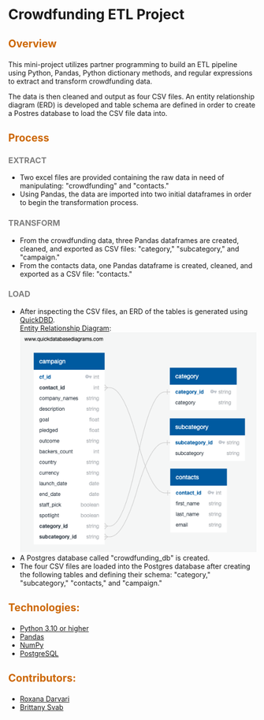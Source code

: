 # Crowdfunding ETL Project

## <p style="color:#CC6600">Overview</p> 

This mini-project utilizes partner programming to build an ETL pipeline using Python, Pandas, Python dictionary methods, and regular expressions to extract and transform crowdfunding data. 

The data is then cleaned and output as four CSV files. An entity relationship diagram (ERD) is developed and table schema are defined in order to create a Postres database to load the CSV file data into.

## <p style="color:#CC6600">Process</p> 

### <p style="color:gray">EXTRACT</p> 

- Two excel files are provided containing the raw data in need of manipulating: "crowdfunding" and "contacts."
- Using Pandas, the data are imported into two initial dataframes in order to begin the transformation process.

### <p style="color:gray">TRANSFORM</p> 

- From the crowdfunding data, three Pandas dataframes are created, cleaned, and exported as CSV files: "category," "subcategory," and "campaign."
- From the contacts data, one Pandas dataframe is created, cleaned, and exported as a CSV file: "contacts."

### <p style="color:gray">LOAD</p> 

- After inspecting the CSV files, an ERD of the tables is generated using [QuickDBD](https://www.quickdatabasediagrams.com/).  
<ins>Entity Relationship Diagram</ins>:<br>
![ERD](ERD/ERD_image.png) <br>  
- A Postgres database called "crowdfunding_db" is created.
- The four CSV files are loaded into the Postgres database after creating the following tables and defining their schema: "category," "subcategory," "contacts," and "campaign."

## <p style="color:#CC6600">Technologies:</p> 

- [Python 3.10 or higher](https://www.python.org/)
- [Pandas](https://pandas.pydata.org/)
- [NumPy](https://www.numpy.org)
- [PostgreSQL](https://www.postgresql.org/)

## <p style="color:#CC6600">Contributors:</p> 

- [Roxana Darvari](https://github.com/roxanadrv)
- [Brittany Svab](https://github.com/bsvab)
